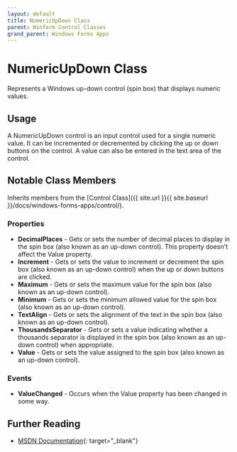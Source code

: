 ```yaml
---
layout: default
title: NumericUpDown Class
parent: Winform Control Classes
grand_parent: Windows Forms Apps
---
```


# NumericUpDown Class

Represents a Windows up-down control (spin box) that displays numeric values.

## Usage

A NumericUpDown control is an input control used for a single numeric value. It can be incremented or decremented by clicking the up or down buttons on the control. A value can also be entered in the text area of the control.

## Notable Class Members

Inherits members from the [Control Class]({{ site.url }}{{ site.baseurl }}/docs/windows-forms-apps/control/).

### Properties

* **DecimalPlaces** - Gets or sets the number of decimal places to display in the spin box (also known as an up-down control). This property doesn't affect the Value property.
* **Increment** - Gets or sets the value to increment or decrement the spin box (also known as an up-down control) when the up or down buttons are clicked.
* **Maximum** - Gets or sets the maximum value for the spin box (also known as an up-down control).
* **Minimum** - Gets or sets the minimum allowed value for the spin box (also known as an up-down control).
* **TextAlign** - Gets or sets the alignment of the text in the spin box (also known as an up-down control).
* **ThousandsSeparator** - Gets or sets a value indicating whether a thousands separator is displayed in the spin box (also known as an up-down control) when appropriate.
* **Value** - Gets or sets the value assigned to the spin box (also known as an up-down control).

### Events

* **ValueChanged** - Occurs when the Value property has been changed in some way.

## Further Reading

* [MSDN Documentation](https://docs.microsoft.com/en-us/dotnet/api/system.windows.forms.numericupdown){: target="_blank"}
